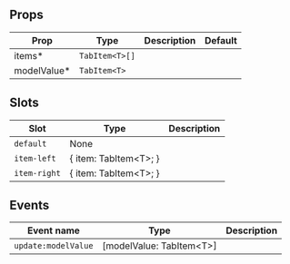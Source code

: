 <!-- This file is automatically generated, do not edit manually. -->

<script setup>
import AppTabsPlayground from './AppTabsPlayground.vue'
</script>

<AppTabsPlayground />

## Props

| Prop | Type | Description | Default |
| ---- | ---- | ----------- | ------- |
| items* | `TabItem<T>[]` |  |  |
| modelValue* | `TabItem<T>` |  |  |


## Slots

| Slot | Type | Description |
| --------- | ---- | ----------- |
| `default` | None |  |
| `item-left` | \{ item: TabItem\<T\>; \} |  |
| `item-right` | \{ item: TabItem\<T\>; \} |  |


## Events

| Event name | Type | Description |
| ---------- | ---- | ----------- |
| `update:modelValue` | [modelValue: TabItem\<T\>] |  |

